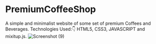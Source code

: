 # PremiumCoffeeShop
A simple and minimalist website of some set of premium Coffees and Beverages.
Technologies Used:👇
HTML5,
CSS3,
JAVASCRIPT and mixitup.js.
![Screenshot (9)](https://user-images.githubusercontent.com/63922607/166698143-37734a25-af3c-4fa1-89cb-7464ce87c20b.png)
